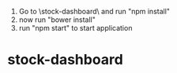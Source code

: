 1. Go to \stock-dashboard\ and run "npm install"
2. now run "bower install"
3. run "npm start" to start application
# stock-dashboard
